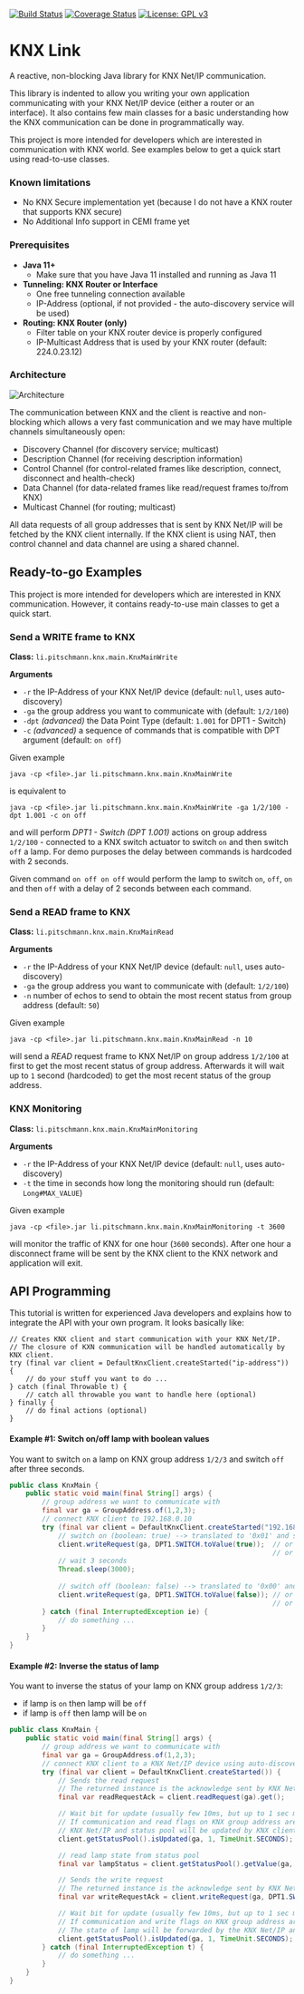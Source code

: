 [![Build Status](https://travis-ci.org/pitschr/knx-link.svg?branch=master)](https://travis-ci.org/pitschr/knx-link)
[![Coverage Status](https://coveralls.io/repos/github/pitschr/knx-link/badge.svg?branch=master)](https://coveralls.io/github/pitschr/knx-link?branch=master)
[![License: GPL v3](https://img.shields.io/badge/License-GPLv3-blue.svg)](https://www.gnu.org/licenses/gpl-3.0)

# KNX Link

A reactive, non-blocking Java library for KNX Net/IP communication.

This library is indented to allow you writing your own application communicating with your KNX Net/IP device 
(either a router or an interface). It also contains few main classes for a basic understanding how the KNX 
communication can be done in programmatically way.

This project is more intended for developers which are interested in communication with KNX world. 
See examples below to get a quick start using read-to-use classes.

### Known limitations

* No KNX Secure implementation yet (because I do not have a KNX router that supports KNX secure)
* No Additional Info support in CEMI frame yet
 
### Prerequisites

* **Java 11+**
  * Make sure that you have Java 11 installed and running as Java 11
* **Tunneling: KNX Router or Interface**
  * One free tunneling connection available
  * IP-Address (optional, if not provided - the auto-discovery service will be used)
* **Routing: KNX Router (only)**
  * Filter table on your KNX router device is properly configured
  * IP-Multicast Address that is used by your KNX router (default: 224.0.23.12)

### Architecture

![Architecture](./assets/readme_architecture.png)

The communication between KNX and the client is reactive and non-blocking which allows a very fast communication 
and we may have multiple channels simultaneously open: 
* Discovery Channel (for discovery service; multicast)
* Description Channel (for receiving description information)
* Control Channel (for control-related frames like description, connect, disconnect and health-check)
* Data Channel (for data-related frames like read/request frames to/from KNX)
* Multicast Channel (for routing; multicast)

All data requests of all group addresses that is sent by KNX Net/IP will be fetched by the KNX client internally. 
If the KNX client is using NAT, then control channel and data channel are using a shared channel. 


## Ready-to-go Examples

This project is more intended for developers which are interested in KNX communication. 
However, it contains ready-to-use main classes to get a quick start.

### Send a WRITE frame to KNX

**Class:** ``li.pitschmann.knx.main.KnxMainWrite``

**Arguments**
* ``-r`` the IP-Address of your KNX Net/IP device (default: ``null``, uses auto-discovery) 
* ``-ga`` the group address you want to communicate with (default: ``1/2/100``)
* ``-dpt`` *(advanced)* the Data Point Type (default: ``1.001`` for DPT1 - Switch)
* ``-c`` *(advanced)* a sequence of commands that is compatible with DPT argument (default: ``on off``)

Given example
````
java -cp <file>.jar li.pitschmann.knx.main.KnxMainWrite
````
is equivalent to
````
java -cp <file>.jar li.pitschmann.knx.main.KnxMainWrite -ga 1/2/100 -dpt 1.001 -c on off
````

and will perform *DPT1 - Switch (DPT 1.001)* actions on group address ``1/2/100`` - connected to a 
KNX switch actuator to switch ``on`` and then switch ``off`` a lamp. For demo purposes the delay 
between commands is hardcoded with 2 seconds.

Given command ``on off on off`` would perform the lamp to switch ``on``, ``off``, ``on`` and then 
``off`` with a delay of 2 seconds between each command.
 
### Send a READ frame to KNX

**Class:** ``li.pitschmann.knx.main.KnxMainRead``

**Arguments**
* ``-r`` the IP-Address of your KNX Net/IP device (default: ``null``, uses auto-discovery) 
* ``-ga`` the group address you want to communicate with (default: ``1/2/100``)
* ``-n`` number of echos to send to obtain the most recent status from group address (default: ``50``)

Given example
````
java -cp <file>.jar li.pitschmann.knx.main.KnxMainRead -n 10
````
 will send a *READ* request frame to KNX Net/IP on group address ``1/2/100`` at first to get the 
 most recent status of group address. Afterwards it will wait up to ``1`` second (hardcoded)
 to get the most recent status of the group address. 

### KNX Monitoring

**Class:** ``li.pitschmann.knx.main.KnxMainMonitoring``

**Arguments**
* ``-r`` the IP-Address of your KNX Net/IP device (default: ``null``, uses auto-discovery) 
* ``-t`` the time in seconds how long the monitoring should run (default: ``Long#MAX_VALUE``)

Given example
````
java -cp <file>.jar li.pitschmann.knx.main.KnxMainMonitoring -t 3600
````
will monitor the traffic of KNX for one hour (``3600`` seconds). After one hour a disconnect 
frame will be sent by the KNX client to the KNX network and application will exit.

## API Programming

This tutorial is written for experienced Java developers and explains how to integrate the API with your
own program. It looks basically like:

````
// Creates KNX client and start communication with your KNX Net/IP.
// The closure of KXN communication will be handled automatically by KNX client.
try (final var client = DefaultKnxClient.createStarted("ip-address")) {
    // do your stuff you want to do ...
} catch (final Throwable t) {
    // catch all throwable you want to handle here (optional)
} finally {
    // do final actions (optional)
}
````

#### Example #1: Switch on/off lamp with boolean values
You want to switch ``on`` a lamp on KNX group address ``1/2/3`` and switch ``off`` after three seconds. 

````java
public class KnxMain {    
    public static void main(final String[] args) {    
        // group address we want to communicate with
        final var ga = GroupAddress.of(1,2,3);
        // connect KNX client to 192.168.0.10
        try (final var client = DefaultKnxClient.createStarted("192.168.0.10")) {   
            // switch on (boolean: true) --> translated to '0x01' and sent to KNX Net/IP device
            client.writeRequest(ga, DPT1.SWITCH.toValue(true));  // or DPT1.SWITCH.toValue((byte)0x01)
                                                                 // or DPT1.SWITCH.toValue("on")
            // wait 3 seconds
            Thread.sleep(3000);
            
            // switch off (boolean: false) --> translated to '0x00' and sent to KNX Net/IP device
            client.writeRequest(ga, DPT1.SWITCH.toValue(false)); // or DPT1.SWITCH.toValue((byte)0x00)
                                                                 // or DPT1.SWITCH.toValue("off")
        } catch (final InterruptedException ie) {
            // do something ...
        }
    }
}
````

#### Example #2: Inverse the status of lamp
You want to inverse the status of your lamp on KNX group address ``1/2/3``:
* if lamp is ``on`` then lamp will be ``off``
* if lamp is ``off`` then lamp will be ``on``
 
````java
public class KnxMain {    
    public static void main(final String[] args) {    
        // group address we want to communicate with
        final var ga = GroupAddress.of(1,2,3);
        // connect KNX client to a KNX Net/IP device using auto-discovery (no-arg, null or empty)
        try (final var client = DefaultKnxClient.createStarted()) {  
            // Sends the read request
            // The returned instance is the acknowledge sent by KNX Net/IP indicating that read request was received
            final var readRequestAck = client.readRequest(ga).get();

            // Wait bit for update (usually few 10ms, but up to 1 sec max)
            // If communication and read flags on KNX group address are set the state of lamp will be forwarded by the
            // KNX Net/IP and status pool will be updated by KNX client with the actual lamp status
            client.getStatusPool().isUpdated(ga, 1, TimeUnit.SECONDS);

            // read lamp state from status pool
            final var lampStatus = client.getStatusPool().getValue(ga, DPT1.SWITCH).getBooleanValue();

            // Sends the write request
            // The returned instance is the acknowledge sent by KNX Net/IP indicating that write request was received
            final var writeRequestAck = client.writeRequest(ga, DPT1.SWITCH.toValue(!lampStatus)).get();

            // Wait bit for update (usually few 10ms, but up to 1 sec max)
            // If communication and write flags on KNX group address are set the state of lamp will be changed.
            // The state of lamp will be forwarded by the KNX Net/IP and status pool will be updated by KNX client
            client.getStatusPool().isUpdated(ga, 1, TimeUnit.SECONDS);
        } catch (final InterruptedException t) {
            // do something ...
        }
    }
}
````
